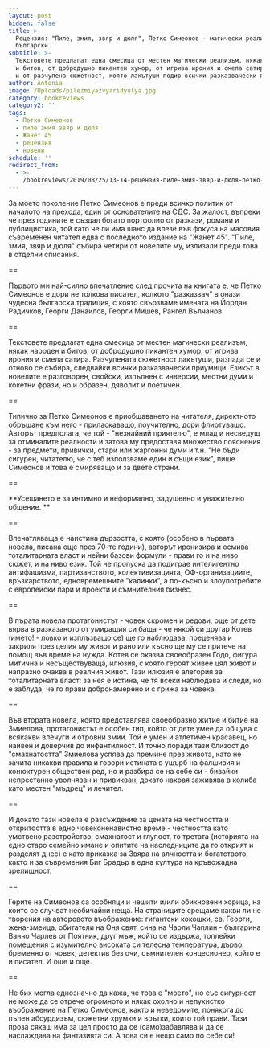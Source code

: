 ```yaml
---
layout: post
hidden: false
title: >-
  Рецензия: "Пиле, змия, звяр и дюля", Петко Симеонов - магически реализъм по
  български
subtitle: >-
  Текстовете предлагат една смесица от местен магически реализъм, някак народен
  и битов, от добродушно пикантен хумор, от игрива ирония и смела сатира, както
  и от разчупена сюжетност, която лакътуши подир всички разказвачески приумици
author: Antonia
image: /Uploads/pilezmiyazvyaridyulya.jpg
category: bookreviews
category2: ''
tags:
  - Петко Симеонов
  - пиле змия звяр и дюля
  - Жанет 45
  - рецензия
  - новели
schedule: ''
redirect_from:
  - >-
    /bookreviews/2019/08/25/13-14-рецензия-пиле-змия-звяр-и-дюля-петко-симеонов-магически-реализъм-по-български
---
```

За моето поколение Петко Симеонов е преди всичко политик от началото на прехода, един от основателите на СДС. За жалост, въпреки че през годините е създал богато портфолио от разкази, романи и публицистика, той като че ли има шанс да влезе във фокуса на масовия съвременен читател едва с последното издание на "Жанет 45". "Пиле, змия, звяр и дюля" събира четири от новелите му, излизали преди това в отделни списания. 

\==

Първото ми най-силно впечатление след прочита на книгата е, че Петко Симеонов е дори не толкова писател, колкото "разказвач" в онази чудесна българска традиция, с която свързваме имената на Йордан Радичков, Георги Данаилов, Георги Мишев, Рангел Вълчанов. 

\==

Текстовете предлагат една смесица от местен магически реализъм, някак народен и битов, от добродушно пикантен хумор, от игрива ирония и смела сатира. Разчупената сюжетност лакътуши, разпада се и отново се събира, следвайки всички разказвачески приумици. Езикът в новелите е разговорен, свойски, изпълнен с инверсии, местни думи и кокетни фрази, но и образен, дяволит и поетичен.  

\==

Типично за Петко Симеонов е приобщаването на читателя, директното обръщане към него - приласкаващо, поучително, дори флиртуващо. Авторът предполага, че той - "незнайний приятелю", е млад и несведущ за отминалите реалности и затова му предоставя множество пояснения - за предмети, привички, стари или жаргонни думи и т.н. "Не бъди сигурен, читателю, че с теб използваме един и същи език", пише Симеонов и това е смиряващо и за двете страни. 

\==

**Усещането е за интимно и неформално, задушевно и уважително общение. **

\==

Впечатляваща е наистина дързостта, с която (особено в първата новела, писана още през 70-те години), авторът иронизира и осмива тоталитарната власт и нейни базови формули - прави го и на ниво сюжет, и на ниво език. Той не пропуска да подиграе интелигентно антифашизма, партизанството, колективизацията, ОФ-организациите, връзкарството, едновремешните "калинки", а по-късно и злоупотребите с европейски пари и проекти и съмнителния бизнес. 

\==

В пърата новела протагонистът - човек скромен и редови, още от дете вярва в разказаното от умиращия си баща - че някой си другар Котев (името! - ловко и изплъзващо се) ще го наблюдава, преценява и закриля през целия му живот и рано или късно ще му се притече на помощ във време на нужда. Котев се оказва своеобразен Годо, фигура митична и несъществуваща, илюзия, с която героят живее цял живот и напразно очаква в реалния живот. Тази илюзия е алегория за тоталитарната власт: за нея е истина, че тя всеки наблюдава и следи, но е заблуда, че го прави добронамерено и с грижа за човека. 

\==

Във втората новела, която представлява своеобразно житие и битие на Змиелова, протагонистът е особен тип, който от дете умее да общува с всякакви влечуги и отровни змии. Той е умен и атлетичен красавец, но наивен и доверчив до инфантилност. И точно поради тази близост до "смахнатостта" Змиелова успява да премине през живота, като не зачита никакви правила и говори истината в ущърб на фалшивия и конюктурен обществен ред, но и разбира се на себе си - бивайки непрестанно уволняван и привикван, докато накрая заживява в колиба като местен "мъдрец" и лечител. 

\==

И докато тази новела е разсъждение за цената на честността и откритостта в едно човеконенавистно време - честността като умствено разстройство, смахнатост и глупост, то третата (историята на едно старо семейно имане и опитите на наследниците да го открият и разделят днес) е като приказка за Звяра на алчността и богатството, както и за съвремения Биг Брадър в една култура на кръвожадна зрелищност. 

\== 

Герите на Симеонов са особняци и чешити и/или обикновени хорица, на които се случват необичайни неща. На страниците срещаме какви ли не творения на авторовото въображение: гигантски кокошки, св. Георги, жена-змеица, обитатели на Оня свят, сина на Чарли Чаплин - българина Ванчо Чарлев от Поятник, друг мъж, който се издържа, топлейки помещения с изумително високата си телесна температура, дърво, бременно от човек, детектив без очи, съмнителен концесионер, който е и писател. И още и още. 

\==

Не бих могла еднозначно да кажа, че това е "моето", но със сигурност не може да се отрече огромното и някак охолно и непукистко въображение на Петко Симеонов, както и неведомите, понякога до пълен абсурдизъм, сюжетни хрумки и врътки, които той прави. Тази проза сякаш има за цел просто да се (само)забавлява и да се наслаждава на фантазията си. А това си е нещо само по себе си!
